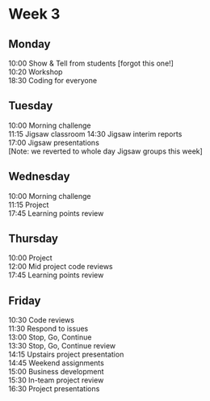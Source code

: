 # Week 3

## Monday
10:00 Show & Tell from students [forgot this one!]    
10:20 Workshop  
18:30 Coding for everyone

## Tuesday
10:00 Morning challenge    
11:15 Jigsaw classroom
14:30 Jigsaw interim reports  
17:00 Jigsaw presentations    
[Note: we reverted to whole day Jigsaw groups this week] 

## Wednesday
10:00 Morning challenge    
11:15 Project    
17:45 Learning points review    

## Thursday
10:00 Project    
12:00 Mid project code reviews     
17:45 Learning points review    

## Friday
10:30 Code reviews    
11:30 Respond to issues     
13:00 Stop, Go, Continue     
13:30 Stop, Go, Continue review     
14:15 Upstairs project presentation    
14:45 Weekend assignments     
15:00 Business development      
15:30 In-team project review     
16:30 Project presentations
